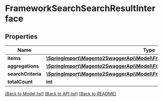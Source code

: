 # FrameworkSearchSearchResultInterface

## Properties
Name | Type | Description | Notes
------------ | ------------- | ------------- | -------------
**items** | [**\SpringImport\Magento2SwaggerApi\Model\FrameworkSearchDocumentInterface[]**](FrameworkSearchDocumentInterface.md) |  | 
**aggregations** | [**\SpringImport\Magento2SwaggerApi\Model\FrameworkSearchAggregationInterface**](FrameworkSearchAggregationInterface.md) |  | 
**searchCriteria** | [**\SpringImport\Magento2SwaggerApi\Model\FrameworkSearchSearchCriteriaInterface**](FrameworkSearchSearchCriteriaInterface.md) |  | 
**totalCount** | **int** | Total count. | 

[[Back to Model list]](../README.md#documentation-for-models) [[Back to API list]](../README.md#documentation-for-api-endpoints) [[Back to README]](../README.md)


